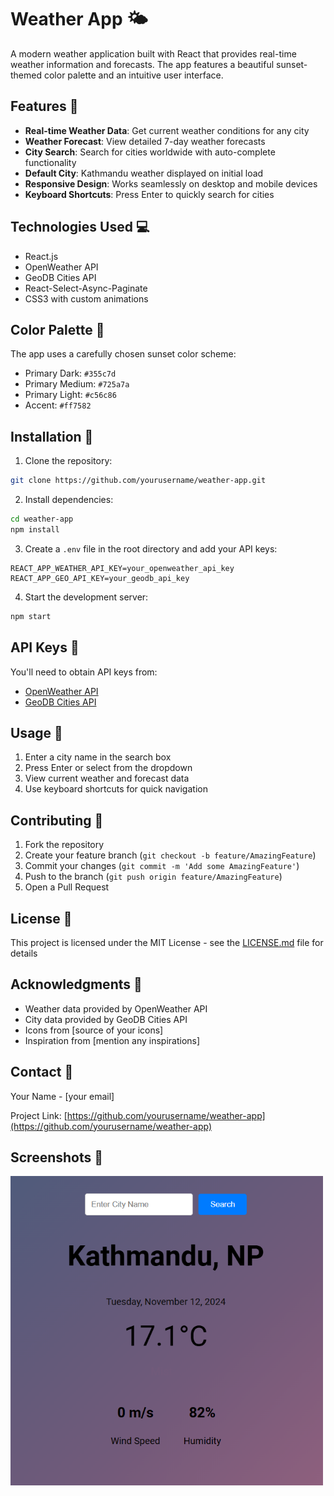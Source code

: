 # Weather App 🌤️

A modern weather application built with React that provides real-time weather information and forecasts. The app features a beautiful sunset-themed color palette and an intuitive user interface.

## Features 🌟

- **Real-time Weather Data**: Get current weather conditions for any city
- **Weather Forecast**: View detailed 7-day weather forecasts
- **City Search**: Search for cities worldwide with auto-complete functionality
- **Default City**: Kathmandu weather displayed on initial load
- **Responsive Design**: Works seamlessly on desktop and mobile devices
- **Keyboard Shortcuts**: Press Enter to quickly search for cities

## Technologies Used 💻

- React.js
- OpenWeather API
- GeoDB Cities API
- React-Select-Async-Paginate
- CSS3 with custom animations

## Color Palette 🎨

The app uses a carefully chosen sunset color scheme:
- Primary Dark: `#355c7d`
- Primary Medium: `#725a7a`
- Primary Light: `#c56c86`
- Accent: `#ff7582`

## Installation 🚀

1. Clone the repository:
```bash
git clone https://github.com/yourusername/weather-app.git
```

2. Install dependencies:
```bash
cd weather-app
npm install
```

3. Create a `.env` file in the root directory and add your API keys:
```env
REACT_APP_WEATHER_API_KEY=your_openweather_api_key
REACT_APP_GEO_API_KEY=your_geodb_api_key
```

4. Start the development server:
```bash
npm start
```

## API Keys 🔑

You'll need to obtain API keys from:
- [OpenWeather API](https://openweathermap.org/api)
- [GeoDB Cities API](https://rapidapi.com/wirefreethought/api/geodb-cities/)

## Usage 📱

1. Enter a city name in the search box
2. Press Enter or select from the dropdown
3. View current weather and forecast data
4. Use keyboard shortcuts for quick navigation

## Contributing 🤝

1. Fork the repository
2. Create your feature branch (`git checkout -b feature/AmazingFeature`)
3. Commit your changes (`git commit -m 'Add some AmazingFeature'`)
4. Push to the branch (`git push origin feature/AmazingFeature`)
5. Open a Pull Request

## License 📄

This project is licensed under the MIT License - see the [LICENSE.md](LICENSE.md) file for details

## Acknowledgments 👏

- Weather data provided by OpenWeather API
- City data provided by GeoDB Cities API
- Icons from [source of your icons]
- Inspiration from [mention any inspirations]

## Contact 📧

Your Name - [your email]

Project Link: [https://github.com/yourusername/weather-app](https://github.com/yourusername/weather-app)

## Screenshots 📸

<img src="public/Screenshot 2024-11-12 092341.png" width="500" alt="Weather App"/>
